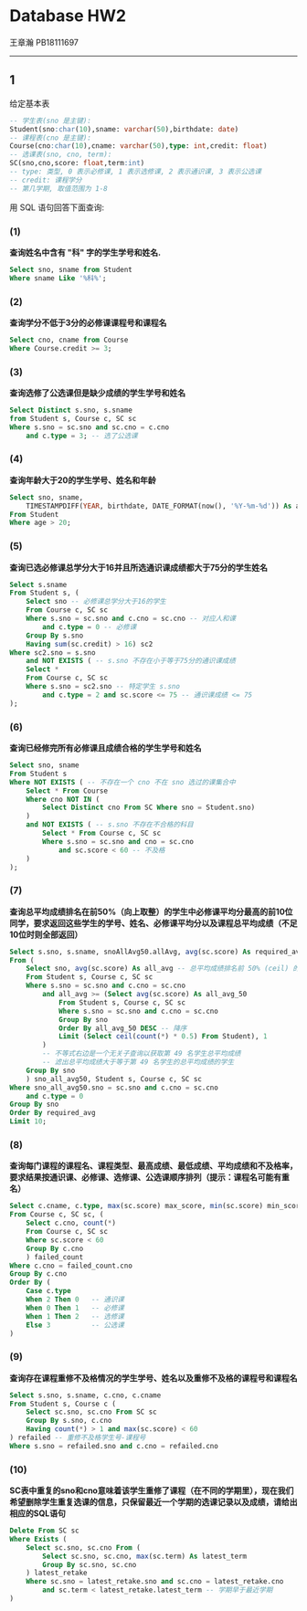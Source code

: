 # Database HW2

王章瀚 PB18111697

-----

## 1

给定基本表
```sql
-- 学生表(sno 是主键):
Student(sno:char(10),sname: varchar(50),birthdate: date)
-- 课程表(cno 是主键):
Course(cno:char(10),cname: varchar(50),type: int,credit: float)
-- 选课表(sno, cno, term):
SC(sno,cno,score: float,term:int)
-- type: 类型, 0 表示必修课, 1 表示选修课, 2 表示通识课, 3 表示公选课
-- credit: 课程学分
-- 第几学期, 取值范围为 1-8
```

用 SQL 语句回答下面查询:

### (1)
**查询姓名中含有 "科" 字的学生学号和姓名.**

```sql
Select sno, sname from Student
Where sname Like '%科%';
```

### (2)
**查询学分不低于3分的必修课课程号和课程名**

```sql
Select cno, cname from Course
Where Course.credit >= 3;
```

### (3)
**查询选修了公选课但是缺少成绩的学生学号和姓名**

```sql
Select Distinct s.sno, s.sname
from Student s, Course c, SC sc
Where s.sno = sc.sno and sc.cno = c.cno
    and c.type = 3; -- 选了公选课
```

### (4)
**查询年龄大于20的学生学号、姓名和年龄**

```sql
Select sno, sname, 
    TIMESTAMPDIFF(YEAR, birthdate, DATE_FORMAT(now(), '%Y-%m-%d')) As age
From Student
Where age > 20;
```

### (5)
**查询已选必修课总学分大于16并且所选通识课成绩都大于75分的学生姓名**

```sql
Select s.sname
From Student s, (
    Select sno -- 必修课总学分大于16的学生
    From Course c, SC sc
    Where s.sno = sc.sno and c.cno = sc.cno -- 对应人和课
        and c.type = 0 -- 必修课
    Group By s.sno
    Having sum(sc.credit) > 16) sc2
Where sc2.sno = s.sno 
    and NOT EXISTS ( -- s.sno 不存在小于等于75分的通识课成绩
    Select *
    From Course c, SC sc
    Where s.sno = sc2.sno -- 特定学生 s.sno
        and c.type = 2 and sc.score <= 75 -- 通识课成绩 <= 75
);
```

### (6)
**查询已经修完所有必修课且成绩合格的学生学号和姓名**

```sql
Select sno, sname
From Student s
Where NOT EXISTS ( -- 不存在一个 cno 不在 sno 选过的课集合中
    Select * From Course
    Where cno NOT IN (
        Select Distinct cno From SC Where sno = Student.sno)
    )
    and NOT EXISTS ( -- s.sno 不存在不合格的科目
        Select * From Course c, SC sc
        Where s.sno = sc.sno and cno = sc.cno
            and sc.score < 60 -- 不及格
    )
);
```

### (7)
**查询总平均成绩排名在前50%（向上取整）的学生中必修课平均分最高的前10位同学，要求返回这些学生的学号、姓名、必修课平均分以及课程总平均成绩（不足10位时则全部返回）**

```sql
Select s.sno, s.sname, snoAllAvg50.allAvg, avg(sc.score) As required_avg
From (
    Select sno, avg(sc.score) As all_avg -- 总平均成绩排名前 50% (ceil) 的学生
    From Student s, Course c, SC sc
    Where s.sno = sc.sno and c.cno = sc.cno
        and all_avg >= (Select avg(sc.score) As all_avg_50 
            From Student s, Course c, SC sc
            Where s.sno = sc.sno and c.cno = sc.cno
            Group By sno
            Order By all_avg_50 DESC -- 降序
            Limit (Select ceil(count(*) * 0.5) From Student), 1
        ) 
        -- 不等式右边是一个无关子查询以获取第 49 名学生总平均成绩
        -- 滤出总平均成绩大于等于第 49 名学生的总平均成绩的学生
    Group By sno
    ) sno_all_avg50, Student s, Course c, SC sc
Where sno_all_avg50.sno = sc.sno and c.cno = sc.cno
    and c.type = 0
Group By sno
Order By required_avg
Limit 10;
```

### (8)
**查询每门课程的课程名、课程类型、最高成绩、最低成绩、平均成绩和不及格率，要求结果按通识课、必修课、选修课、公选课顺序排列（提示：课程名可能有重名）**

```sql
Select c.cname, c.type, max(sc.score) max_score, min(sc.score) min_score, avg(sc.score) avg_score, failed_count / count(sc.score) failed_rate
From Course c, SC sc, (
    Select c.cno, count(*)
    From Course c, SC sc
    Where sc.score < 60
    Group By c.cno
    ) failed_count
Where c.cno = failed_count.cno
Group By c.cno
Order By (
    Case c.type
    When 2 Then 0   -- 通识课
    When 0 Then 1   -- 必修课
    When 1 Then 2   -- 选修课
    Else 3          -- 公选课
)
```

### (9)
**查询存在课程重修不及格情况的学生学号、姓名以及重修不及格的课程号和课程名**

```sql
Select s.sno, s.sname, c.cno, c.cname
From Student s, Course c (
    Select sc.sno, sc.cno From SC sc
    Group By s.sno, c.cno
    Having count(*) > 1 and max(sc.score) < 60
) refailed -- 重修不及格学生号-课程号
Where s.sno = refailed.sno and c.cno = refailed.cno
```

### (10)
**SC表中重复的sno和cno意味着该学生重修了课程（在不同的学期里），现在我们希望删除学生重复选课的信息，只保留最近一个学期的选课记录以及成绩，请给出相应的SQL语句**

```sql
Delete From SC sc
Where Exists (
    Select sc.sno, sc.cno From (
        Select sc.sno, sc.cno, max(sc.term) As latest_term
        Group By sc.sno, sc.cno
    ) latest_retake
    Where sc.sno = latest_retake.sno and sc.cno = latest_retake.cno
        and sc.term < latest_retake.latest_term -- 学期早于最近学期
)
```
